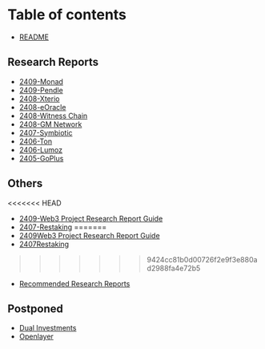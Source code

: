 # Table of contents

* [README](README.md)

## Research Reports

* [2409-Monad](2409-Monad/README.md)
* [2409-Pendle](research-reports/2409-pendle.md)
* [2408-Xterio](2408-Xterio/README.md)
* [2408-eOracle](2408-eOracle/README.md)
* [2408-Witness Chain](<2408-Witness Chain/README.md>)
* [2408-GM Network](<2408-GM Network/README.md>)
* [2407-Symbiotic](2407-Symbiotic/README.md)
* [2406-Ton](research-reports/2406-ton.md)
* [2406-Lumoz](research-reports/2406-lumoz.md)
* [2405-GoPlus](research-reports/2405-goplus.md)

## Others

<<<<<<< HEAD
* [2409-Web3 Project Research Report Guide](others/2409-web3-project-research-report-guide.md)
* [2407-Restaking](2407-Restaking/"再质押赛道第一课PPT%20LYS%20Lab%20讲师Peyton.pdf")
=======
* [2409Web3 Project Research Report Guide](others/2409web3-project-research-report-guide.md)
* [2407Restaking](others/2407restaking.md)
>>>>>>> 9424cc81b0d00726f2e9f3e880ad2988fa4e72b5
* [Recommended Research Reports](<Recommended Research Reports/README.md>)

## Postponed

* [Dual Investments](<Dual Investments(Postponed)/README.md>)
* [Openlayer](Openlayer\(Postponed\)/README.md)
